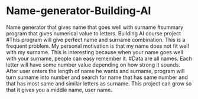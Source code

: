 # Name-generator-Building-AI
Name generator that gives name that goes well with surname
#summary program that gives numerical value to letters. Building AI course project
#This program will give perfect name and surname combination. This is a frequent problem. My personal motivation is that my name does not fit well with my surname. This is interesting because when your name goes well with your surname, people can easy remember it.
#Data are all names. Each letter will have some number value depending on how strong it sounds. After user enters the length of name he wants and surname, program will turn surname into number and search for name that has same number and that has most same and similar letters as surname. This project can grow so that it gives you a middle name, user name.
